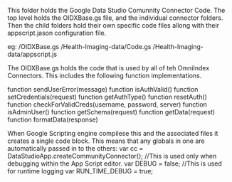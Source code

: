 This folder holds the Google Data Studio Comunnity Connector Code.
The top level holds the OIDXBase.gs file, and the individual connector folders.
Then the child folders hold their own specific code files allong with their appscript.jason configuration file.

eg:
/OIDXBase.gs
/Health-Imaging-data/Code.gs
/Health-Imaging-data/appscript.js

The OIDXBase.gs holds the code that is used by all of teh OmniIndex Connectors. This includes the following function implementations.

function sendUserError(message)
function isAuthValid()
function setCredentials(request)
function getAuthType()
function resetAuth()
function checkForValidCreds(username, password, server)
function isAdminUser()
function getSchema(request)
function getData(request)
function formatData(response)

When Google Scripting engine compilese this and the associated files it creates a single code block. This means that any globals in one are automatically passed in to the others:
var cc = DataStudioApp.createCommunityConnector();
//This is used only when debugging within the App Script editor.
var DEBUG = false;
//This is used for runtime logging
var RUN_TIME_DEBUG = true;
